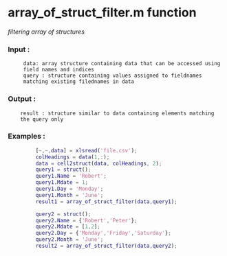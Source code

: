 # array_of_struct_filter.m function
*filtering array of structures*
### Input :
         data: array structure containing data that can be accessed using
         field names and indices
         query : structure containing values assigned to fieldnames
         matching existing filednames in data


### Output :
        result : structure similar to data containing elements matching
        the query only
         
### Examples :
```matlab
         [~,~,data] = xlsread('file.csv');
         colHeadings = data(1,:);
         data = cell2struct(data, colHeadings, 2);
         query1 = struct();
         query1.Name = 'Robert';
         query1.Mdate = 1;
         query1.Day = 'Monday';
         query1.Month = 'June';
         result1 = array_of_struct_filter(data,query1);
```
```matlab
         query2 = struct();
         query2.Name = {'Robert','Peter'};
         query2.Mdate = [1,2];
         query2.Day = {'Monday','Friday','Saturday'};
         query2.Month = 'June';    
         result2 = array_of_struct_filter(data,query2);
```